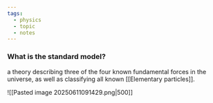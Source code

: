 ```yaml
---
tags:
  - physics
  - topic
  - notes
---
```

### What is the standard model?
a theory describing three of the four known fundamental forces in the universe, as well as classifying all known [[Elementary particles]]. 

![[Pasted image 20250611091429.png|500]]



